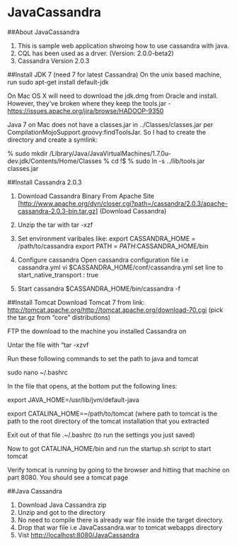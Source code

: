 JavaCassandra
=============
##About JavaCassandra

1. This is sample web application shwoing how to use cassandra with java.
2. CQL has been used as a drver. (Version: 2.0.0-beta2)
3. Cassandra Version 2.0.3

##Install JDK 7 (need 7 for latest Cassandra)
On the unix based machine, run  sudo apt-get install default-jdk

On Mac OS X will need to download the jdk.dmg from Oracle and install.  However, they've broken where they keep the tools.jar  - https://issues.apache.org/jira/browse/HADOOP-9350

Java 7 on Mac does not have a classes.jar in ../Classes/classes.jar per CompilationMojoSupport.groovy:findToolsJar. So I had to create the directory and create a symlink:

% sudo mkdir /Library/Java/JavaVirtualMachines/1.7.0u-dev.jdk/Contents/Home/Classes 
% cd !$
% sudo ln -s ../lib/tools.jar classes.jar


##Install Cassandra 2.0.3
1. Download Cassandra Binary From Apache Site
[http://www.apache.org/dyn/closer.cgi?path=/cassandra/2.0.3/apache-cassandra-2.0.3-bin.tar.gz] (Download Cassandra)

2. Unzip the tar with tar -xzf

3. Set environment varibales like:
	 export CASSANDRA_HOME = /path/to/cassandra
	 export PATH = $PATH:$CASSANDRA_HOME/bin

4. Configure cassandra 
	Open cassandra configuration file i.e cassandra.yml
	vi $CASSANDRA_HOME/conf/cassandra.yml
        set line to 
	start_native_transport : true
5. Start cassandra
	$CASSANDRA_HOME/bin/cassandra -f 

##Install Tomcat
Download Tomcat 7 from link: http://tomcat.apache.org/http://tomcat.apache.org/download-70.cgi (pick the tar.gz from “core” distributions)

FTP the download to the machine you installed Cassandra on

Untar the file with “tar -xzvf <filename>

Run these following commands to set the path to java and tomcat

sudo nano ~/.bashrc

In the file that opens, at the bottom put the following lines:

export JAVA_HOME=/usr/lib/jvm/default-java

export CATALINA_HOME=~/path/to/tomcat (where path to tomcat is the path to the root directory of the tomcat installation that you extracted

Exit out of that file
.~/.bashrc (to run the settings you just saved)

Now to got CATALINA_HOME/bin and run the startup.sh script to start tomcat

Verify tomcat is running by going to the browser and hitting that machine on part 8080.  You should see a tomcat page



##Java Cassandra
1. Download Java Cassandra zip
2. Unzip and got to the directory
3. No need to compile there is already war file inside the target directory.
5. Drop that war file i.e JavaCassandra.war to tomcat webapps directory
6. Vist [http://localhost:8080/JavaCassandra](http://localhost:8080/JavaCassandra)
  
